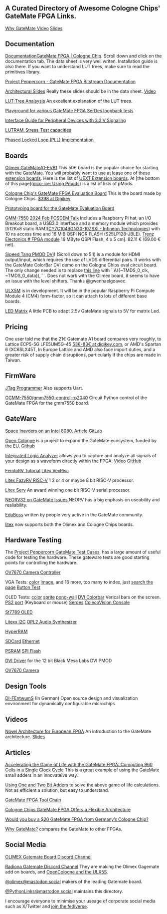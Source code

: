 # 

## A Curated Directory of Awesome Cologne Chips' GateMate FPGA Links.

[Why GateMate Video](https://www.youtube.com/embed/ZokT2tEiXSA)    [Slides](https://pythonlinks.info/presentations/vectors/WhyGateMate.pdf)

## Documentation

[Documentation]()[GateMate FPGA | Cologne Chip](https://colognechip.com/programmable-logic/gatemate/#tab-313423).  Scroll down and click on the documentation tab.  The data sheet is very well writen.  Installation guide is also there.  If you want to understand LUT trees, make sure to read the primitives library. 

[Project Peppercorn - GateMate FPGA Bitstream Documentation](https://github.com/YosysHQ/prjpeppercorn)

[Architectural Slides](https://colognechip.com/wp-content/uploads/Novel-GateMate-FPGA-Architecture-FPL2021.pdf)  Really these slides should be in the data sheet. [Video](https://underline.io/lecture/34046-novel-architecture-for-european-fpga)

[LUT-Tree Analsysis](https://github.com/chili-chips-ba/openCologne/tree/main/8.StressTest#lut-tree-logic) An excellent explanation of the LUT trees. 

[Playground for various GateMate FPGA SerDes loopback tests](https://github.com/pu-cc/gm_serdes_lb)

[Interface Guide for Peripheral Devices with 3.3 V Signaling](https://www.colognechip.com/docs/ug1003-gatemate1-level-shifting-latest.pdf)

[LUTRAM_Stress_Test capacities](https://github.com/tarik-ibrahimovic/LUTRAM_Stress_Test)

[Phased Locked Loop (PLL) Implementation](https://colognechip.com/wp-content/uploads/c3-pll-white-paper.pdf) 

## Boards

[Olimex GateMateA1-EVB1](https://www.olimex.com/Products/FPGA/GateMate/GateMateA1-EVB/) This 50€ board is the popular choice for starting with the GateMate.  You will probably want to use at lease one of these [extension boards](https://github.com/intergalaktik/Extension_Boards_for_Olimex_GateMate). Here is the list of [UEXT Extension boards](https://www.olimex.com/Products/Modules/UEXT/). At [the bottom of this page]([pico-ice: Using Pmods](https://pico-ice.tinyvision.ai/md_pmods.html)) is a list of lists of pMods. 

[Cologne Chip's GateMate FPGA Evaluation Board](https://www.colognechip.com/programmable-logic/gatemate-evaluation-board/)  This is the board made by Cologne Chips. [\$398 at Digikey](https://www.digikey.com.au/en/products/detail/cologne-chip/CCGM1A1-E1/16087880)

[Prototyping board for the GateMate Evaluation Board](https://github.com/fm4dd/gm-proto-e1)

[GMM-7550](https://github.com/GMM-7550/gmm7550-hardware)  [2024 Feb FOSDEM Talk](https://archive.fosdem.org/2024/schedule/event/fosdem-2024-2107-cologne-chip-gatemate-fpga-filling-a-gap-between-hardware-and-software-with-a-presentation-of-the-gmm-7550-module-/) Includes a Raspberry Pi hat, an I/O Breakout board, a USB3.0 interface and a  memory module which provides [512Kx8 static RAM]([CY7C1049GN30-10ZSXI - Infineon Technologies](https://www.infineon.com/cms/en/product/memories/sram-static-ram/asynchronous-sram/cy7c1049gn30-10zsxi/)) with 10 ns access time and 16 MiB QSPI NOR FLASH (S25LP128-JBLE).
[Trenz Electonics # FPGA module](https://shop.trenz-electronic.de/de/TEG2000-01-P001-FPGA-Modul-mit-GateMate-A1-von-Cologne-Chip-16-MByte-QSPI-Flash-4-x-5-cm#)     16 MByte QSPI Flash, 4 x 5 cm]. 82.11 € (69.00 € net).     

[Sipeed Tang PMOD DVI](https://wiki.sipeed.com/hardware/en/tang/tang-PMOD/FPGA_PMOD.html)) (Scroll down to 5.1) is a module for HDMI output/input, which requires the use of LVDS differential pairs.  It works with the GateMate ColorBar DVI demo on the Cologne Chips eval circuit board.  The only change needed is to replace [this line](https://github.com/trabucayre/GateMate_demos/blob/main/colorBarDVI/colorBarDVI.v#L21 ) with ``A({~TMDS_0_clk, ~TMDS_0_data}),```. Does not work with the Olimex board, it seems to have an issue with the level shifters.  Thanks @gwenhaelgoavec.

[ULX5M](https://www.chili-chips.xyz/open-cologne/) is in development.  It will be in the popular Raspberry Pi Compute Module 4 (CM4) form-factor, so it can attach to lots of different base boards. 

[LED Matrix](https://github.com/Martoni/Martoni_Pcb_collection/tree/main/glm5va) A little PCB to adapt 2.5v GateMate signals to 5V for matrix Led.

## Pricing

One user told me that the 21€ Gatemate A1 board compares very roughly, to Lattice ECP5-5G LFE5UM5G-45 [53€-83€ at digikey,com](https://www.digikey.ie/en/products/filter/fpgas-field-programmable-gate-array/696?s=N4IgTCBcDaIDIDECiBWAqgWRQcQLQBYUEQBdAXyA), or AMD's Spartan 6 (XC6SLX45T, In Europe Lattice and AMD also face import duties, and a greater risk of supply chain disruptions, particularly if the chips are made in Taiwan.

## FirmWare

[JTag Programmer](https://github.com/phdussud/pico-dirtyJtag) Also supports Uart. 

[GGMM-7550/gmm7550-control-rp2040](https://github.com/GMM-7550/gmm7550-control-rp2040) Circuit Python control of the GateMate FPGA for the gmm7550 board. 

## GateWare

[Space Inavders on an Intel 8080.  Article](https://olimex.wordpress.com/2025/01/08/space-inavders-retrogame-runs-on-gatematea1-evb/)   [GitLab](https://gitlab.com/x653/spaceinvaders-fpga)

[Open Cologne](https://www.chili-chips.xyz/open-cologne)  is a project to expand the GateMate ecosystem,  funded by the EU.  [Github](https://github.com/chili-chips-ba/openCologne) 

[Integrated Logic Analyzer](https://www.cnx-software.com/2024/06/11/gatemate-integrated-logic-analyzer-ila-deep-dive/) allows you to capture and analyze all signals of your design as a waveform directly within the FPGA. [Video](https://www.youtube.com/watch?v=TZblFccw4kg&t=23s)   [GitHub](https://github.com/colognechip/gatemate_ila)

[FemtoRV Tutorial](https://github.com/fm4dd/gatemate-riscv)
[Litex VexRisc](https://github.com/YosysHQ/prjpeppercorn-test-cases/tree/main/058-litex-vexriscv)

[Litex FazyRV RISC-V](https://github.com/YosysHQ/prjpeppercorn-test-cases/tree/main/089-litex-fazyrv)  1 2 or 4 or maybe 8 bit RISC-V processor. 

[Litex Serv](https://github.com/YosysHQ/prjpeppercorn-test-cases/tree/main/061-litex-serv) An award winning one bit RISC-V serial processor.

[NEORV32 on GateMate Issues ](https://github.com/stnolting/neorv32/discussions/983) NEORV has a big enphasis on useability and realiability. 

[EduBoss](https://fpga-ignite.github.io/presentations-pdf/presentation16.pdf) written by people very active in the GateMate community. 

[litex](https://github.com/enjoy-digital/litex) now supports both the Olimex and Cologne Chips boards. 

## Hardware Testing

The [Project Peppercorn GateMate Test Cases](https://github.com/YosysHQ/prjpeppercorn-test-cases/tree/main), has a large amount of useful code for testing the hardware.  These gateware tests are good starting points for controlling the hardware. 

[OV7670 Camera Controller](https://github.com/YosysHQ/prjpeppercorn-test-cases/tree/main/107-ov7670)

VGA Tests: [color](https://github.com/YosysHQ/prjpeppercorn-test-cases/tree/main/011-vga-color)   [Image](https://github.com/YosysHQ/prjpeppercorn-test-cases/tree/main/041-vga-image), and 16 more, too many to index, just [search the page]((https://github.com/YosysHQ/prjpeppercorn-test-cases/tree/main))
[Button Test](https://github.com/YosysHQ/prjpeppercorn-test-cases/tree/main/022-buttons) 

OLED Tests: [color](https://github.com/YosysHQ/prjpeppercorn-test-cases/tree/main/031-oled-color) [sprite](https://github.com/YosysHQ/prjpeppercorn-test-cases/tree/main/032-oled-sprite) [pong-wall](https://github.com/YosysHQ/prjpeppercorn-test-cases/tree/main/033-oled-wall) 
[DVI Colorbar](https://github.com/YosysHQ/prjpeppercorn-test-cases/tree/main/072-dvi-lvds) Verical bars on the screen.
[PS2 port](https://github.com/YosysHQ/prjpeppercorn-test-cases/tree/main/080-ps2) (Keyboard or mouse)
[Serdes](https://github.com/YosysHQ/prjpeppercorn-test-cases/tree/main/084-serdes-loopback)
[ColecoVision Console](https://github.com/YosysHQ/prjpeppercorn-test-cases/tree/main/085-colecovision) 

[St7789 OLED](https://github.com/YosysHQ/prjpeppercorn-test-cases/tree/main/096-oled-st7789)

[Litexx I2C](https://github.com/YosysHQ/prjpeppercorn-test-cases/tree/main/097-litex-with-i2c)
[OPL2 Audio Synthesizer](https://docs.icebreaker-fpga.org/hardware/pmod/dvi/)

[HyperRAM](https://github.com/YosysHQ/prjpeppercorn-test-cases/tree/main/101-litex-hyperram)

[SDCard](https://github.com/YosysHQ/prjpeppercorn-test-cases/tree/main/102-litex-sdcard)
[Ethernet](https://github.com/YosysHQ/prjpeppercorn-test-cases/tree/main/103-litex-eth)

[PSRAM](https://github.com/YosysHQ/prjpeppercorn-test-cases/tree/main/104-psram)
[SPI Flash](https://github.com/YosysHQ/prjpeppercorn-test-cases/tree/main/105-litex-spi-flash)

[DVI Driver](https://github.com/YosysHQ/prjpeppercorn-test-cases/tree/main/099-dvi-12b) for the 12 bit Black Mesa Labs DVI PMOD

[OV7670 Camera](https://github.com/YosysHQ/prjpeppercorn-test-cases/tree/main/107-ov7670)

## Design Tools

[DI-FEntwumS](https://elektronikforschung.de/projekte/di-fentwums) (In German) Open source design and visualization environment for dynamically configurable microchips

## Videos

[Novel Architecture for European FPGA](https://underline.io/lecture/34046-novel-architecture-for-european-fpga) An introduction to the GateMate architecture.  [Slides](https://colognechip.com/wp-content/uploads/Novel-GateMate-FPGA-Architecture-FPL2021.pdf)

## Articles

[Accelerating the Game of Life with the GateMate FPGA: Computing 960 Cells in a Single Clock Cycle](https://www.linkedin.com/pulse/game-life-fpga-40x24-grid-computed-single-clock-cycle-dave-fohrn-ajhxe/) This is a great example of using the GateMate small adders in an innovateive way. 

[Using One and Two Bit Adders](https://forth.pythonlinks.info/using-gatemate-1-and-2-bit-adders) to solve the above game of life calculations. Not as efficient a solution, but easy to understand.

[GateMate FPGA Tool Chain](https://www.adiuvoengineering.com/post/gatemate-fpga-tool-chain)

[Cologne Chips GateMate FPGA Offers a Flexible Architecture](https://www.hackster.io/news/cologne-chip-s-gatemate-fpga-offers-a-flexible-cologne-programmable-element-architecture-2db40691dded)

[Would you buy a $20 GateMate FPGA from Germany’s Cologne Chip?](https://www.eejournal.com/article/would-you-buy-a-20-gatemate-fpga-from-germanys-cologne-chip/)

[Why GateMate?](https://forth.pythonlinks.info/why-i-am-using-the-gatemate-fpga) compares the GateMate to other FPGAs.

## Social Media

[OLIMEX Gatemate Board Discord Channel](https://discord.gg/5ahf3Rc46j)

[Radiona Gatemate Discord Channel]([radiona](https://discord.gg/BSJfFz2H3g)) They are making the Olimex Gagemate add on boards, and [OpenCologne and the ULX5S](https://www.chili-chips.xyz/open-cologne/).

[@olimex@mastodon.social](https://mastodon.social/@olimex) makers of the leading Gatemate board. 

[@PythonLinks@mastodon.social](https://mastodon.social/@PythonLinks) maintains this directory.

I encourage everyone to minimise your useage of corporate social media such as X/Twitter and [join the fediverse](https://JoinMastodon.org).   
